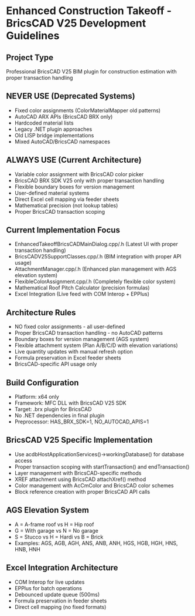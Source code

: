 ﻿# Enhanced Construction Takeoff - BricsCAD V25 Development Guidelines

## Project Type
Professional BricsCAD V25 BIM plugin for construction estimation with proper transaction handling

## NEVER USE (Deprecated Systems)
- Fixed color assignments (ColorMaterialMapper old patterns)
- AutoCAD ARX APIs (BricsCAD BRX only)
- Hardcoded material lists
- Legacy .NET plugin approaches
- Old LISP bridge implementations
- Mixed AutoCAD/BricsCAD namespaces

## ALWAYS USE (Current Architecture)
- Variable color assignment with BricsCAD color picker
- BricsCAD BRX SDK V25 only with proper transaction handling
- Flexible boundary boxes for version management
- User-defined material systems
- Direct Excel cell mapping via feeder sheets
- Mathematical precision (not lookup tables)
- Proper BricsCAD transaction scoping

## Current Implementation Focus
- EnhancedTakeoffBricsCADMainDialog.cpp/.h (Latest UI with proper transaction handling)
- BricsCADV25SupportClasses.cpp/.h (BIM integration with proper API usage)
- AttachmentManager.cpp/.h (Enhanced plan management with AGS elevation system)
- FlexibleColorAssignment.cpp/.h (Completely flexible color system)
- Mathematical Roof Pitch Calculator (precision formulas)
- Excel Integration (Live feed with COM Interop + EPPlus)

## Architecture Rules
- NO fixed color assignments - all user-defined
- Proper BricsCAD transaction handling - no AutoCAD patterns
- Boundary boxes for version management (AGS system)
- Flexible attachment system (Plan A/B/C/D with elevation variations)
- Live quantity updates with manual refresh option
- Formula preservation in Excel feeder sheets
- BricsCAD-specific API usage only

## Build Configuration
- Platform: x64 only
- Framework: MFC DLL with BricsCAD V25 SDK
- Target: .brx plugin for BricsCAD
- No .NET dependencies in final plugin
- Preprocessor: HAS_BRX_SDK=1, NO_AUTOCAD_APIS=1

## BricsCAD V25 Specific Implementation
- Use acdbHostApplicationServices()->workingDatabase() for database access
- Proper transaction scoping with startTransaction() and endTransaction()
- Layer management with BricsCAD-specific methods
- XREF attachment using BricsCAD attachXref() method
- Color management with AcCmColor and BricsCAD color schemes
- Block reference creation with proper BricsCAD API calls

## AGS Elevation System
- A = A-frame roof vs H = Hip roof
- G = With garage vs N = No garage  
- S = Stucco vs H = Hardi vs B = Brick
- Examples: AGS, AGB, AGH, ANS, ANB, ANH, HGS, HGB, HGH, HNS, HNB, HNH

## Excel Integration Architecture
- COM Interop for live updates
- EPPlus for batch operations
- Debounced update queue (500ms)
- Formula preservation in feeder sheets
- Direct cell mapping (no fixed formats)
